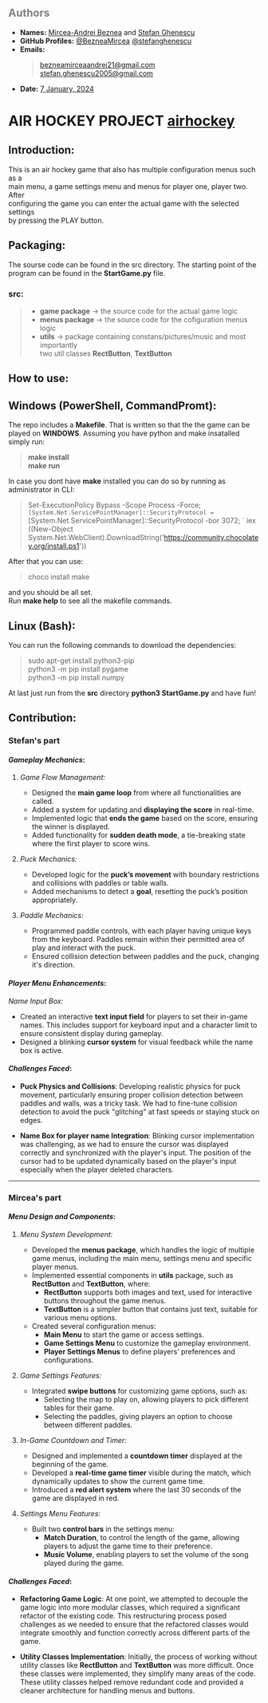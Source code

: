 ## <span style="color: gray;">Authors</span>

- **Names:** [Mircea-Andrei Beznea](https://www.instagram.com/mircea.wpp/) and [Stefan Ghenescu](https://www.instagram.com/stefan.ghenescu/)
- **GitHub Profiles:** [@BezneaMircea](https://github.com/BezneaMircea) [@stefanghenescu](https://github.com/stefanghenescu)
- **Emails:**  
  >[bezneamirceaandrei21@gmail.com]()  
[stefan.ghenescu2005@gmail.com ]()
- **Date:** [7 January, 2024]()  
# AIR HOCKEY PROJECT [airhockey](https://github.com/BezneaMircea/Python-Game)
  

## Introduction:  
This is an air hockey game that also has multiple configuration menus such as a  
main menu, a game settings menu and menus for player one, player two. After  
configuring the game you can enter the actual game with the selected settings  
by pressing the PLAY button.  
    

## Packaging:

The sourse code can be found in the src directory. The starting point of the  
program can be found in the **StartGame.py** file.

### src:  
> * **game package** -> the source code for the actual game logic
> * **menus package** -> the source code for the cofiguration menus logic
> * **utils** -> package containing constans/pictures/music and most importantly  
two util classes **RectButton**, **TextButton**

## How to use:

## Windows (PowerShell, CommandPromt):
The repo includes a **Makefile**. That is written so that the the game can be  
played on **WINDOWS**.
Assuming you have python and make insatalled simply run:  
>**make install**  
>**make run**   

In case you dont have **make** installed you can do so by running as administrator in CLI:  
> Set-ExecutionPolicy Bypass -Scope Process -Force; `
[System.Net.ServicePointManager]::SecurityProtocol = `
[System.Net.ServicePointManager]::SecurityProtocol -bor 3072; `
iex ((New-Object System.Net.WebClient).DownloadString('https://community.chocolatey.org/install.ps1'))  

After that you can use:  
>choco install make

and you should be all set.  
Run **make help** to see all the makefile commands.

## Linux (Bash):

You can run the following commands to download the dependencies:
> sudo apt-get install python3-pip  
  python3 -m pip install pygame  
  python3 -m pip install numpy

At last just run from the **src** directory **python3 StartGame.py** and have fun!

## Contribution:

### Stefan's part

#### ***Gameplay Mechanics***:

1. *Game Flow Management:*
   - Designed the **main game loop** from where all functionalities are called. 
   - Added a system for updating and **displaying the score** in real-time.
   - Implemented logic that **ends the game** based on the score, ensuring the winner is displayed.
   - Added functionality for **sudden death mode**, a tie-breaking state where the first player to score wins.

2. *Puck Mechanics:*
   - Developed logic for the **puck’s movement** with boundary restrictions and collisions with paddles or table walls.
   - Added mechanisms to detect a **goal**, resetting the puck’s position appropriately.

3. *Paddle Mechanics:*
   - Programmed paddle controls, with each player having unique keys from the keyboard. Paddles remain within their permitted area of play and interact with the puck.
   - Ensured collision detection between paddles and the puck, changing it's direction.

#### ***Player Menu Enhancements***:

*Name Input Box:*
   - Created an interactive **text input field** for players to set their in-game names. This includes support for keyboard input and a character limit to ensure consistent display during gameplay.
   - Designed a blinking **cursor system** for visual feedback while the name box is active.

#### ***Challenges Faced***:

- **Puck Physics and Collisions**: Developing realistic physics for puck movement, particularly ensuring proper collision detection between paddles and walls, was a tricky task. We had to fine-tune collision detection to avoid the puck "glitching" at fast speeds or staying stuck on edges.

- **Name Box for player name Integration**: Blinking cursor implementation was challenging, as we had to ensure the cursor was displayed correctly and synchronized with the player's input. The position of the cursor had to be updated dynamically based on the player's input especially when the player deleted characters.

---

### Mircea's part

#### ***Menu Design and Components***:

1. *Menu System Development:*
   - Developed the **menus package**, which handles the logic of multiple game menus, including the main menu, settings menu and specific player menus.
   - Implemented essential components in **utils** package, such as **RectButton** and **TextButton**, where:
     - **RectButton** supports both images and text, used for interactive buttons throughout the game menus.
     - **TextButton** is a simpler button that contains just text, suitable for various menu options.
   - Created several configuration menus:
     - **Main Menu** to start the game or access settings.
     - **Game Settings Menu** to customize the gameplay environment.
     - **Player Settings Menus** to define players’ preferences and configurations.

2. *Game Settings Features:*
   - Integrated **swipe buttons** for customizing game options, such as:
     - Selecting the map to play on, allowing players to pick different tables for their game.
     - Selecting the paddles, giving players an option to choose between different paddles.

3. *In-Game Countdown and Timer:*
   - Designed and implemented a **countdown timer** displayed at the beginning of the game.
   - Developed a **real-time game timer** visible during the match, which dynamically updates to show the current game time.
   - Introduced a **red alert system** where the last 30 seconds of the game are displayed in red.

4. *Settings Menu Features:*
   - Built two **control bars** in the settings menu:
     - **Match Duration**, to control the length of the game, allowing players to adjust the game time to their preference.
     - **Music Volume**, enabling players to set the volume of the song played during the game.

#### ***Challenges Faced***:

- **Refactoring Game Logic**: At one point, we attempted to decouple the game logic into more modular classes, which required a significant refactor of the existing code. This restructuring process posed challenges as we needed to ensure that the refactored classes would integrate smoothly and function correctly across different parts of the game.

- **Utility Classes Implementation**: Initially, the process of working without utility classes like **RectButton** and **TextButton** was more difficult. Once these classes were implemented, they simplify many areas of the code. These utility classes helped remove redundant code and provided a cleaner architecture for handling menus and buttons.